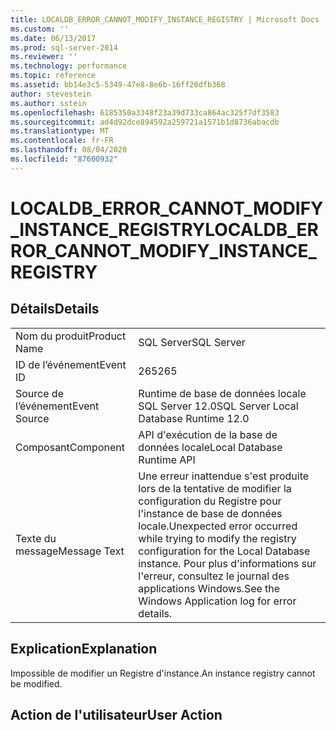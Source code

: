 ```yaml
---
title: LOCALDB_ERROR_CANNOT_MODIFY_INSTANCE_REGISTRY | Microsoft Docs
ms.custom: ''
ms.date: 06/13/2017
ms.prod: sql-server-2014
ms.reviewer: ''
ms.technology: performance
ms.topic: reference
ms.assetid: bb14e3c5-5349-47e8-8e6b-16ff26dfb368
author: stevestein
ms.author: sstein
ms.openlocfilehash: 6185350a3348f23a39d733ca864ac325f7df3583
ms.sourcegitcommit: ad4d92dce894592a259721a1571b1d8736abacdb
ms.translationtype: MT
ms.contentlocale: fr-FR
ms.lasthandoff: 08/04/2020
ms.locfileid: "87600932"
---
```

# <a name="localdb_error_cannot_modify_instance_registry"></a><span data-ttu-id="698a3-102">LOCALDB_ERROR_CANNOT_MODIFY_INSTANCE_REGISTRY</span><span class="sxs-lookup"><span data-stu-id="698a3-102">LOCALDB_ERROR_CANNOT_MODIFY_INSTANCE_REGISTRY</span></span>
    
## <a name="details"></a><span data-ttu-id="698a3-103">Détails</span><span class="sxs-lookup"><span data-stu-id="698a3-103">Details</span></span>  
  
|||  
|-|-|  
|<span data-ttu-id="698a3-104">Nom du produit</span><span class="sxs-lookup"><span data-stu-id="698a3-104">Product Name</span></span>|<span data-ttu-id="698a3-105">SQL Server</span><span class="sxs-lookup"><span data-stu-id="698a3-105">SQL Server</span></span>|  
|<span data-ttu-id="698a3-106">ID de l’événement</span><span class="sxs-lookup"><span data-stu-id="698a3-106">Event ID</span></span>|<span data-ttu-id="698a3-107">265</span><span class="sxs-lookup"><span data-stu-id="698a3-107">265</span></span>|  
|<span data-ttu-id="698a3-108">Source de l’événement</span><span class="sxs-lookup"><span data-stu-id="698a3-108">Event Source</span></span>|<span data-ttu-id="698a3-109">Runtime de base de données locale SQL Server 12.0</span><span class="sxs-lookup"><span data-stu-id="698a3-109">SQL Server Local Database Runtime 12.0</span></span>|  
|<span data-ttu-id="698a3-110">Composant</span><span class="sxs-lookup"><span data-stu-id="698a3-110">Component</span></span>|<span data-ttu-id="698a3-111">API d'exécution de la base de données locale</span><span class="sxs-lookup"><span data-stu-id="698a3-111">Local Database Runtime API</span></span>|  
|<span data-ttu-id="698a3-112">Texte du message</span><span class="sxs-lookup"><span data-stu-id="698a3-112">Message Text</span></span>|<span data-ttu-id="698a3-113">Une erreur inattendue s'est produite lors de la tentative de modifier la configuration du Registre pour l'instance de base de données locale.</span><span class="sxs-lookup"><span data-stu-id="698a3-113">Unexpected error occurred while trying to modify the registry configuration for the Local Database instance.</span></span> <span data-ttu-id="698a3-114">Pour plus d'informations sur l'erreur, consultez le journal des applications Windows.</span><span class="sxs-lookup"><span data-stu-id="698a3-114">See the Windows Application log for error details.</span></span>|  
  
## <a name="explanation"></a><span data-ttu-id="698a3-115">Explication</span><span class="sxs-lookup"><span data-stu-id="698a3-115">Explanation</span></span>  
 <span data-ttu-id="698a3-116">Impossible de modifier un Registre d'instance.</span><span class="sxs-lookup"><span data-stu-id="698a3-116">An instance registry cannot be modified.</span></span>  
  
## <a name="user-action"></a><span data-ttu-id="698a3-117">Action de l'utilisateur</span><span class="sxs-lookup"><span data-stu-id="698a3-117">User Action</span></span>  
  
